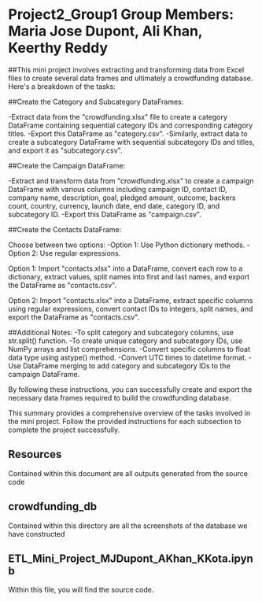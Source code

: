 # Project2_Group1 Group Members: Maria Jose Dupont, Ali Khan, Keerthy Reddy
##This mini project involves extracting and transforming data from Excel files to create several data frames and ultimately a crowdfunding database. Here's a breakdown of the tasks:

##Create the Category and Subcategory DataFrames:

-Extract data from the "crowdfunding.xlsx" file to create a category DataFrame containing sequential category IDs and corresponding category titles.
-Export this DataFrame as "category.csv".
-Similarly, extract data to create a subcategory DataFrame with sequential subcategory IDs and titles, and export it as "subcategory.csv".

##Create the Campaign DataFrame:

-Extract and transform data from "crowdfunding.xlsx" to create a campaign DataFrame with various columns including campaign ID, contact ID, company name, description, goal, pledged amount, outcome, backers count, country, currency, launch date, end date, category ID, and subcategory ID.
-Export this DataFrame as "campaign.csv".


##Create the Contacts DataFrame:

Choose between two options:
-Option 1: Use Python dictionary methods.
-Option 2: Use regular expressions.

Option 1: Import "contacts.xlsx" into a DataFrame, convert each row to a dictionary, extract values, split names into first and last names, and export the DataFrame as "contacts.csv".

Option 2: Import "contacts.xlsx" into a DataFrame, extract specific columns using regular expressions, convert contact IDs to integers, split names, and export the DataFrame as "contacts.csv".


##Additional Notes:
-To split category and subcategory columns, use str.split() function.
-To create unique category and subcategory IDs, use NumPy arrays and list comprehensions.
-Convert specific columns to float data type using astype() method.
-Convert UTC times to datetime format.
-Use DataFrame merging to add category and subcategory IDs to the campaign DataFrame.

By following these instructions, you can successfully create and export the necessary data frames required to build the crowdfunding database.

This summary provides a comprehensive overview of the tasks involved in the mini project. Follow the provided instructions for each subsection to complete the project successfully.

## Resources
Contained within this document are all outputs generated from the source code
## crowdfunding_db
Contained within this directory are all the screenshots of the database we have constructed
## ETL_Mini_Project_MJDupont_AKhan_KKota.ipynb
Within this file, you will find the source code. 
